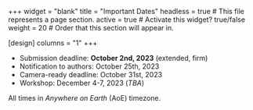 +++
widget = "blank" 
title = "Important Dates"
headless = true  # This file represents a page section.
active = true  # Activate this widget? true/false
weight = 20  # Order that this section will appear in.

[design]
columns = "1"
+++


- Submission deadline: **October 2nd, 2023** (extended, firm)
- Notification to authors: October 25th, 2023
- Camera-ready deadline: October 31st, 2023 
- Workshop: December 4-7, 2023 (*TBA*)

All times in *Anywhere on Earth* (AoE) timezone.


